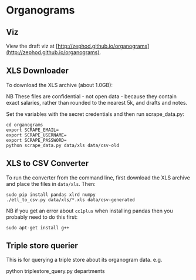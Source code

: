 # Organograms 

## Viz

View the draft viz at [http://zephod.github.io/organograms](http://zephod.github.io/organograms).


## XLS Downloader

To download the XLS archive (about 1.0GB):

NB These files are confidential - not open data - because they contain exact salaries, rather than rounded to the nearest 5k, and drafts and notes.

Set the variables with the secret credentials and then run scrape_data.py:

    cd organograms
    export SCRAPE_EMAIL=
    export SCRAPE_USERNAME=
    export SCRAPE_PASSWORD=
    python scrape_data.py data/xls data/csv-old


## XLS to CSV Converter

To run the converter from the command line, first download the XLS archive and place the files in `data/xls`. Then:

    sudo pip install pandas xlrd numpy
    ./etl_to_csv.py data/xls/*.xls data/csv-generated

NB if you get an error about `cc1plus` when installing pandas then you probably need to do this first:

    sudo apt-get install g++


## Triple store querier

This is for querying a triple store about its organogram data. e.g.

python triplestore_query.py departments
